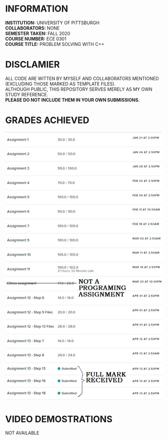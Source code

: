 # INFORMATION
__INSTITUTION:__ UNIVERSITY OF PITTSBURGH  
__COLLABORATORS:__ NONE  
__SEMESTER TAKEN:__ FALL 2020  
__COURSE NUMBER:__  ECE 0301  
__COURSE TITLE:__   PROBLEM SOLVING WITH C++  

# DISCLAMIER
ALL CODE ARE WITTEN BY MYSELF AND COLLABORATORS MENTIONED (EXCLUDING THOSE MARKED AS TEMPLATE FILES).  
ALTHOUGH PUBLIC, THIS REPOSITORY SERVES MERELY AS MY OWN STUDY REFERENCE.  
__PLEASE DO NOT INCLUDE THEM IN YOUR OWN SUBMISSIONS.__  

# GRADES ACHIEVED
![alt text](https://github.com/chien916/FALL2020_ECE0301/blob/main/_g.jpg?raw=true)

# VIDEO DEMOSTRATIONS
NOT AVAILABLE

